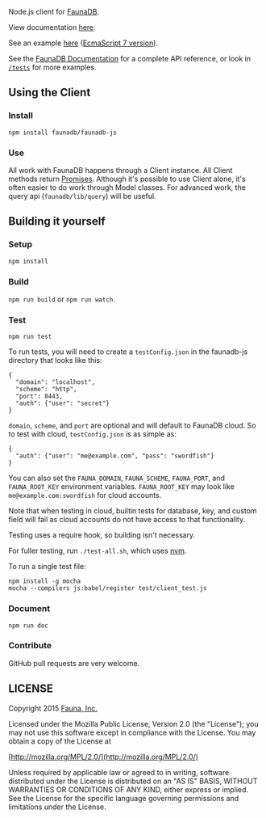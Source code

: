 Node.js client for [FaunaDB](https://faunadb.com).

View documentation [here](https://faunadb.github.io/faunadb-js/).

See an example [here](https://github.com/faunadb/faunadb-js/blob/master/examples/faunadb-test.js)
([EcmaScript 7 version](https://github.com/faunadb/faunadb-js/blob/master/examples/faunadb-test-es7.js)).

See the [FaunaDB Documentation](https://faunadb.com/documentation) for
a complete API reference, or look in
[`/tests`](https://github.com/faunadb/faunadb-python/tree/master/tests) for more
examples.

## Using the Client

### Install

    npm install faunadb/faunadb-js

### Use

All work with FaunaDB happens through a Client instance.
All Client methods return [Promises](https://developer.mozilla.org/en-US/docs/Web/JavaScript/Reference/Global_Objects/Promise).
Although it's possible to use Client alone, it's often easier to do work through Model classes.
For advanced work, the query api (`faunadb/lib/query`) will be useful.


## Building it yourself

### Setup

    npm install


### Build

`npm run build` or `npm run watch`.


### Test

    npm run test

To run tests, you will need to create a `testConfig.json` in the faunadb-js directory
that looks like this:

    {
      "domain": "localhost",
      "scheme": "http",
      "port": 8443,
      "auth": {"user": "secret"}
    }

`domain`, `scheme`, and `port` are optional and will default to FaunaDB cloud.
So to test with cloud, `testConfig.json` is as simple as:

    {
      "auth": {"user": "me@example.com", "pass": "swordfish"}
    }

You can also set the `FAUNA_DOMAIN`, `FAUNA_SCHEME`, `FAUNA_PORT`, and `FAUNA_ROOT_KEY` environment variables. `FAUNA_ROOT_KEY` may look like `me@example.com:swordfish` for cloud accounts.

Note that when testing in cloud, builtin tests for database, key, and custom field will fail as cloud accounts do not have access to that functionality.

Testing uses a require hook, so building isn't necessary.

For fuller testing, run `./test-all.sh`, which uses [nvm](https://github.com/creationix/nvm).

To run a single test file:

    npm install -g mocha
    mocha --compilers js:babel/register test/client_test.js


### Document

    npm run doc


### Contribute

GitHub pull requests are very welcome.


## LICENSE

Copyright 2015 [Fauna, Inc.](https://faunadb.com/)

Licensed under the Mozilla Public License, Version 2.0 (the
"License"); you may not use this software except in compliance with
the License. You may obtain a copy of the License at

[http://mozilla.org/MPL/2.0/](http://mozilla.org/MPL/2.0/)

Unless required by applicable law or agreed to in writing, software
distributed under the License is distributed on an "AS IS" BASIS,
WITHOUT WARRANTIES OR CONDITIONS OF ANY KIND, either express or
implied. See the License for the specific language governing
permissions and limitations under the License.
